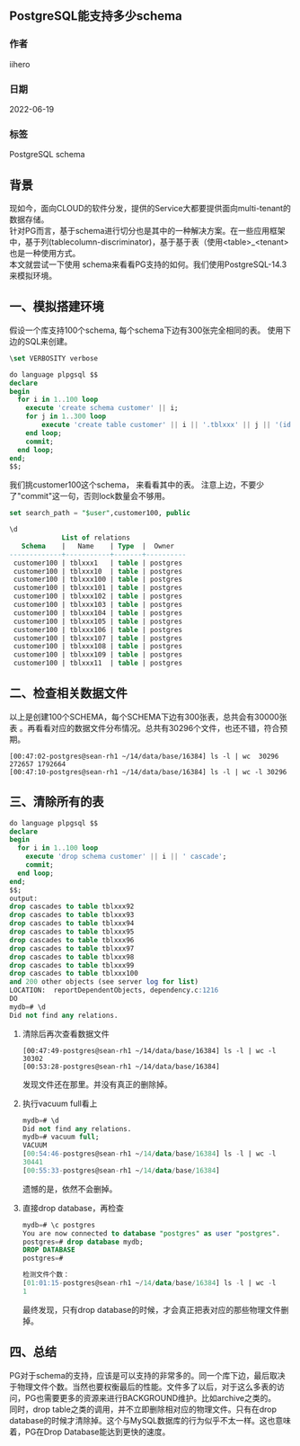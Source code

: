 ## PostgreSQL能支持多少schema

### 作者

iihero

### 日期

2022-06-19

### 标签
PostgreSQL schema

## 背景

现如今，面向CLOUD的软件分发，提供的Service大都要提供面向multi-tenant的数据存储。  
针对PG而言，基于schema进行切分也是其中的一种解决方案。在一些应用框架中，基于列(tablecolumn-discriminator)，基于基于表（使用\<table\>_\<tenant\>也是一种使用方式。  
本文就尝试一下使用 schema来看看PG支持的如何。我们使用PostgreSQL-14.3来模拟环境。

## 一、模拟搭建环境

假设一个库支持100个schema, 每个schema下边有300张完全相同的表。  使用下边的SQL来创建。  

```sql
\set VERBOSITY verbose  

do language plpgsql $$  
declare  
begin  
  for i in 1..100 loop  
    execute 'create schema customer' || i;
    for j in 1..300 loop
        execute 'create table customer' || i || '.tblxxx' || j || '(id int)'; 
    end loop;
    commit;
  end loop;  
end;  
$$;  
```

我们挑customer100这个schema， 来看看其中的表。   注意上边，不要少了"commit"这一句，否则lock数量会不够用。

```sql
set search_path = "$user",customer100, public

\d
             List of relations
   Schema    |   Name    | Type  |  Owner
-------------+-----------+-------+----------
 customer100 | tblxxx1   | table | postgres
 customer100 | tblxxx10  | table | postgres
 customer100 | tblxxx100 | table | postgres
 customer100 | tblxxx101 | table | postgres
 customer100 | tblxxx102 | table | postgres
 customer100 | tblxxx103 | table | postgres
 customer100 | tblxxx104 | table | postgres
 customer100 | tblxxx105 | table | postgres
 customer100 | tblxxx106 | table | postgres
 customer100 | tblxxx107 | table | postgres
 customer100 | tblxxx108 | table | postgres
 customer100 | tblxxx109 | table | postgres
 customer100 | tblxxx11  | table | postgres
```

## 二、检查相关数据文件

以上是创建100个SCHEMA，每个SCHEMA下边有300张表，总共会有30000张表 。再看看对应的数据文件分布情况。总共有30296个文件，也还不错，符合预期。

```shell
[00:47:02-postgres@sean-rh1 ~/14/data/base/16384] ls -l | wc  30296  272657 1792664   
[00:47:10-postgres@sean-rh1 ~/14/data/base/16384] ls -l | wc -l 30296
```

## 三、清除所有的表

```sql
do language plpgsql $$  
declare  
begin  
  for i in 1..100 loop  
    execute 'drop schema customer' || i || ' cascade';
    commit;
  end loop;  
end;  
$$; 
output: 
drop cascades to table tblxxx92
drop cascades to table tblxxx93
drop cascades to table tblxxx94
drop cascades to table tblxxx95
drop cascades to table tblxxx96
drop cascades to table tblxxx97
drop cascades to table tblxxx98
drop cascades to table tblxxx99
drop cascades to table tblxxx100
and 200 other objects (see server log for list)
LOCATION:  reportDependentObjects, dependency.c:1216
DO
mydb=# \d
Did not find any relations.
```

1. 清除后再次查看数据文件

   ```
   [00:47:49-postgres@sean-rh1 ~/14/data/base/16384] ls -l | wc -l
   30302
   [00:53:28-postgres@sean-rh1 ~/14/data/base/16384]
   ```

   发现文件还在那里。并没有真正的删除掉。

2. 执行vacuum full看上

   ```sql
   mydb=# \d
   Did not find any relations.
   mydb=# vacuum full;
   VACUUM
   [00:54:46-postgres@sean-rh1 ~/14/data/base/16384] ls -l | wc -l
   30441
   [00:55:33-postgres@sean-rh1 ~/14/data/base/16384]
   ```

   遗憾的是，依然不会删掉。

3. 直接drop database，再检查

   ```sql
   mydb=# \c postgres
   You are now connected to database "postgres" as user "postgres".
   postgres=# drop database mydb;
   DROP DATABASE
   postgres=#
   
   检测文件个数： 
   [01:01:15-postgres@sean-rh1 ~/14/data/base/16384] ls -l | wc -l
   1
   
   ```

   最终发现，只有drop database的时候，才会真正把表对应的那些物理文件删掉。

## 四、总结

PG对于schema的支持，应该是可以支持的非常多的。同一个库下边，最后取决于物理文件个数。当然也要权衡最后的性能。文件多了以后，对于这么多表的访问，PG也需要更多的资源来进行BACKGROUND维护。比如archive之类的。  
同时，drop table之类的调用，并不立即删除相对应的物理文件。只有在drop database的时候才清除掉。这个与MySQL数据库的行为似乎不太一样。这也意味着，PG在Drop Database能达到更快的速度。
